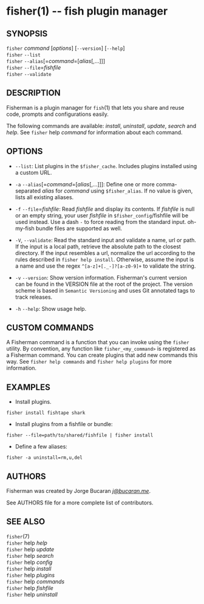fisher(1) -- fish plugin manager
===============================

## SYNOPSIS

`fisher` *command* [*options*] [`--version`] [`--help`]<br>
`fisher` `--list`<br>
`fisher` `--alias`[=*command*=[*alias*[,...]]]<br>
`fisher` `--file`=*fishfile*<br>
`fisher` `--validate`

## DESCRIPTION

Fisherman is a plugin manager for `fish`(1) that lets you share and reuse code, prompts and configurations easily.

The following commands are available: *install*, *uninstall*, *update*, *search* and *help*. See `fisher` help *command* for information about each command.

## OPTIONS

*  `--list`:
    List plugins in the `$fisher_cache`. Includes plugins installed using a custom URL.

* `-a` `--alias`[=*command*=[*alias*[,...]]]:
    Define one or more comma-separated *alias* for *command* using `$fisher_alias`. If no value is given, lists all existing aliases.

* `-f` `--file`=*fishfile*:
    Read *fishfile* and display its contents. If *fishfile* is null or an empty string, your user *fishfile* in `$fisher_config`/fishfile will be used instead. Use a dash `-` to force reading from the standard input. oh-my-fish bundle files are supported as well.

* `-V`, `--validate`:
    Read the standard input and validate a name, url or path. If the input is a local path, retrieve the absolute path to the closest directory. If the input resembles a url, normalize the url according to the rules described in `fisher help install`. Otherwise, assume the input is a name and use the regex `^[a-z]+[._-]?[a-z0-9]+` to validate the string.

* `-v` `--version`:
    Show version information. Fisherman's current version can be found in the VERSION file at the root of the project. The version scheme is based in `Semantic Versioning` and uses Git annotated tags to track releases.

* `-h` `--help`:
    Show usage help.

## CUSTOM COMMANDS

A Fisherman command is a function that you can invoke using the `fisher` utility. By convention, any function like `fisher_<my_command>` is registered as a Fisherman command. You can create plugins that add new commands this way. See `fisher help commands` and `fisher help plugins` for more information.

## EXAMPLES

* Install plugins.

```
fisher install fishtape shark
```

* Install plugins from a fishfile or bundle:

```
fisher --file=path/to/shared/fishfile | fisher install
```

* Define a few aliases:

```
fisher -a uninstall=rm,u,del
```

## AUTHORS

Fisherman was created by Jorge Bucaran *j@bucaran.me*.

See AUTHORS file for a more complete list of contributors.

## SEE ALSO

`fisher`(7)<br>
`fisher` help *help*<br>
`fisher` help *update*<br>
`fisher` help *search*<br>
`fisher` help *config*<br>
`fisher` help *install*<br>
`fisher` help *plugins*<br>
`fisher` help *commands*<br>
`fisher` help *fishfile*<br>
`fisher` help *uninstall*<br>
